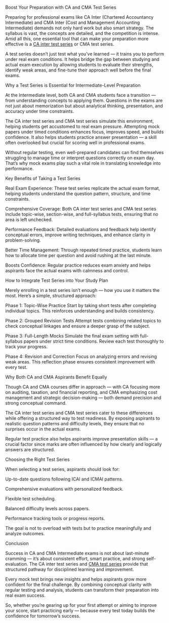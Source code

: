 Boost Your Preparation with CA and CMA Test Series

Preparing for professional exams like CA Inter (Chartered Accountancy Intermediate) and CMA Inter (Cost and Management Accounting Intermediate)
demands not only hard work but also smart strategy. The syllabus is vast, the concepts are detailed, and the competition is intense. Amid all 
this, one essential tool that can make your preparation more effective is a [CA inter test series](https://gradehunt.com/ca-inter-test-series) or CMA test series.

A test series doesn’t just test what you’ve learned — it trains you to perform under real exam conditions. It helps bridge the gap between 
studying and actual exam execution by allowing students to evaluate their strengths, identify weak areas, and fine-tune their approach well 
before the final exams.

Why a Test Series is Essential for Intermediate-Level Preparation

At the Intermediate level, both CA and CMA students face a transition — from understanding concepts to applying them. Questions in the exams are not just about memorization but about analytical thinking, presentation, and accuracy under time constraints.

The CA inter test series and CMA test series simulate this environment, helping students get accustomed to real exam pressure. Attempting mock papers under timed conditions enhances focus, improves speed, and builds confidence. It also helps students practice answer presentation — a skill often overlooked but crucial for scoring well in professional exams.

Without regular testing, even well-prepared candidates can find themselves struggling to manage time or interpret questions correctly on exam day. That’s why mock exams play such a vital role in translating knowledge into performance.

Key Benefits of Taking a Test Series

Real Exam Experience:
These test series replicate the actual exam format, helping students understand the question pattern, structure, and time constraints.

Comprehensive Coverage:
Both CA inter test series and CMA test series include topic-wise, section-wise, and full-syllabus tests, ensuring that no area is left unchecked.

Performance Feedback:
Detailed evaluations and feedback help identify conceptual errors, improve writing techniques, and enhance clarity in problem-solving.

Better Time Management:
Through repeated timed practice, students learn how to allocate time per question and avoid rushing at the last minute.

Boosts Confidence:
Regular practice reduces exam anxiety and helps aspirants face the actual exams with calmness and control.

How to Integrate Test Series into Your Study Plan

Merely enrolling in a test series isn’t enough — how you use it matters the most. Here’s a simple, structured approach:

Phase 1: Topic-Wise Practice
Start by taking short tests after completing individual topics. This reinforces understanding and builds consistency.

Phase 2: Grouped Revision Tests
Attempt tests combining related topics to check conceptual linkages and ensure a deeper grasp of the subject.

Phase 3: Full-Length Mocks
Simulate the final exam setting with full-syllabus papers under strict time conditions. Review each test thoroughly to track your progress.

Phase 4: Revision and Correction
Focus on analyzing errors and revising weak areas. This reflection phase ensures consistent improvement with every test.

Why Both CA and CMA Aspirants Benefit Equally

Though CA and CMA courses differ in approach — with CA focusing more on auditing, taxation, and financial reporting, and CMA emphasizing cost management and strategic decision-making — both demand precision and strong conceptual command.

The CA inter test series and CMA test series cater to these differences while offering a structured way to test readiness. By exposing aspirants to realistic question patterns and difficulty levels, they ensure that no surprises occur in the actual exams.

Regular test practice also helps aspirants improve presentation skills — a crucial factor since marks are often influenced by how clearly and logically answers are structured.

Choosing the Right Test Series

When selecting a test series, aspirants should look for:

Up-to-date questions following ICAI and ICMAI patterns.

Comprehensive evaluations with personalized feedback.

Flexible test scheduling.

Balanced difficulty levels across papers.

Performance tracking tools or progress reports.

The goal is not to overload with tests but to practice meaningfully and analyze outcomes.

Conclusion

Success in CA and CMA Intermediate exams is not about last-minute cramming — it’s about consistent effort, smart practice, and strong 
self-evaluation. The CA inter test series and [CMA test series](https://gradehunt.com/course/cma-test-series) provide that structured pathway for disciplined learning and improvement.

Every mock test brings new insights and helps aspirants grow more confident for the final challenge. By combining conceptual clarity with 
regular testing and analysis, students can transform their preparation into real exam success.

So, whether you’re gearing up for your first attempt or aiming to improve your score, start practicing early — because every test today builds 
the confidence for tomorrow’s success.
